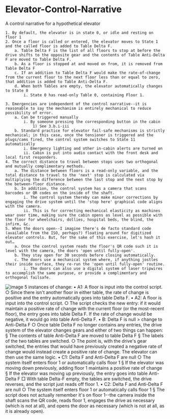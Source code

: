 # Elevator-Control-Narrative
A control narrative for a hypothetical elevator

	1. By default, the elevator is in state 0, or idle and resting on floor 1
	2. Once a floor is called or entered, the elevator moves to State 1 and the called floor is added to Table Delta F.
		a. Table Delta F is the list of all floors to stop at before the drive shifts to the opposite gear and the contents of Table Anti-Delta F are moved to Table Delta F.
		b. As a floor is stopped at and moved on from, it is removed from Table Delta F
		c. If an addition to Table Delta F would make the rate-of-change from the current floor to the next floor less than or equal to zero, that addition is added to Table Anti-Delta F.
		d. When both Tables are empty, the elevator automatically changes to State 0
			i. State 0 has read-only Table 0, containing Floor 1.
	
	3. Emergencies are independent of the control narrative--it is reasonable to say the mechanism is entirely mechanical to reduce possibility of error.
		a. Can be triggered manually 
			i. By someone pressing the corresponding button in the cabin
				1) See 3.b.i-iii
		b. Standard practice for elevator fail-safe mechanisms is strictly mechanical; in this case, once the tensioner is triggered and the plugs/cams fired, the control system switches to State 11 automatically
			i. Emergency lighting and other in-cabin alerts are turned on
			ii. Cabin is put into audio contact with the front desk and local first responders.							
	4. The correct distance to travel between stops uses two orthogonal and mutually complimentary methods.
		a. The distance between floors is a read-only variable, and the total distance to travel to the 'next' stop is calculated via multiplying the difference between the last stop and the next stop by the between-floor distance.
		b. In addition, the control system has a camera that scans barcodes or QR codes on the inside of the shaft.
			i. The control system thereby can make minor corrections by engaging the drive system until the 'stop here' graphical code aligns with the camera.
			ii. This is for correcting mechanical elasticity as machines wear over time, making sure the cabin opens as level as possible with the floor for wheelchairs, dollies, hospital beds, the blind, the infirm, &c.
	5. When the doors open--I imagine there's de facto standard code (available from the ISO, perhaps?) floating around for digitized elevator controls. But, for the sake of this exercise, let's hash it out…
		a. Once the control system reads the floor's QR code such it is level with the camera, the doors 'open until fully-open'.
		b. They stay open for 30 seconds before closing automatically.
		c. The doors use a mechanical system where, if anything jostles their inside surface, they re-run the 'open until fully-open' routine.
			i. The doors can also use a digital system of laser tripwires to accomplish the same purpose, or provide a complimentary and orthogonal failsafe.
			
![image](https://user-images.githubusercontent.com/81997990/126215997-f0a98242-fa0f-41a3-8514-deb9d5ef1790.png)
5 instances of change:
	• A1: A floor is input into the control script.
		○ Since there isn't another floor in either table, the rate of change is positive and the entry automatically goes into table Delta F.
	• A2: A floor is input into the control script.
		○ The script checks the new entry: if it would maintain a positive rate of change with the current floor (or the most-recent floor), the entry goes into table Delta F. If the rate of change would be negative, it would go into table Anti-Delta F.
	• B: Delta F is null > change to Anti-Delta F
		○ Once table Delta F no longer contains any entries, the drive system of the elevator changes gears and either of two things can happen:
			§ The contents of table Anti-Delta F are moved to table Delta F
			§ The labels of the two tables are switched.
		○ The point is, with the drive's gear switched, the entries that would have previously created a negative rate of change would instead create a positive rate of change. The elevator can then use the same logic.
	• C1: Delta F and Anti-Delta F are null
		○ The system itself enters floor 1 or automatically calls floor 1
			§ If the elevator was moving down previously, adding floor 1 maintains a positive rate of change
			§ If the elevator was moving up previously, the entry goes into table Anti-Delta F
				□ With table Delta-F empty, the tables are switched, the drive reverses, and the script just reads off floor 1.
	• C2: Delta F and Anti-Delta F are null
		○ The system itself enters floor 1 or automatically calls floor 1
			§ The script does not actually remember it's on floor 1--the camera inside the shaft scans the QR code, reads floor 1, engages the drive as necessary (which is not at all), and opens the door as necessary (which is not at all, as it is already open).

